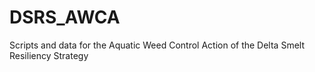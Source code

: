 # DSRS_AWCA
Scripts and data for the Aquatic Weed Control Action of the Delta Smelt Resiliency Strategy
